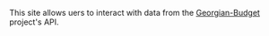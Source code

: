 This site allows uers to interact with data from the [Georgian-Budget](https://github.com/JumpStartGeorgia/Georgian-Budget) project's API.
